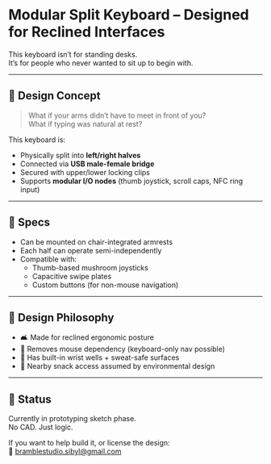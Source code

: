 # Modular Split Keyboard – Designed for Reclined Interfaces

This keyboard isn’t for standing desks.  
It’s for people who never wanted to sit up to begin with.

---

## 🧩 Design Concept

> What if your arms didn’t have to meet in front of you?  
> What if typing was natural at rest?

This keyboard is:

- Physically split into **left/right halves**
- Connected via **USB male-female bridge**
- Secured with upper/lower locking clips
- Supports **modular I/O nodes** (thumb joystick, scroll caps, NFC ring input)

---

## 🔧 Specs

- Can be mounted on chair-integrated armrests  
- Each half can operate semi-independently  
- Compatible with:
  - Thumb-based mushroom joysticks  
  - Capacitive swipe plates  
  - Custom buttons (for non-mouse navigation)

---

## 🧠 Design Philosophy

- 🛋️ Made for reclined ergonomic posture  
- 🧠 Removes mouse dependency (keyboard-only nav possible)  
- 🧼 Has built-in wrist wells + sweat-safe surfaces  
- 🧃 Nearby snack access assumed by environmental design

---

## 📎 Status

Currently in prototyping sketch phase.  
No CAD. Just logic.

If you want to help build it, or license the design:  
📮 bramblestudio.sibyl@gmail.com
